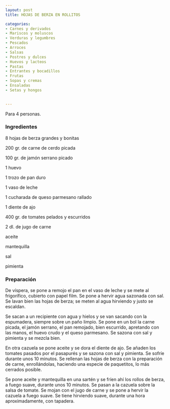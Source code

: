 ```yaml
---
layout: post
title: HOJAS DE BERZA EN ROLLITOS

categories:
- Carnes y derivados
- Mariscos y moluscos
- Verduras y legumbres
- Pescados
- Arroces
- Salsas
- Postres y dulces
- Huevos y lacteos
- Pastas
- Entrantes y bocadillos
- Frutas
- Sopas y cremas
- Ensaladas
- Setas y hongos
 

---
```


Para 4 personas.

<h3>Ingredientes</h3>

8 hojas de berza grandes y bonitas

200 gr. de carne de cerdo picada

100 gr. de jamón serrano picado

1 huevo

1 trozo de pan duro

1 vaso de leche

1 cucharada de queso parmesano rallado

1 diente de ajo

400 gr. de tomates pelados y escurridos

2 dl. de jugo de carne

aceite

mantequilla

sal

pimienta

<h3>Preparación</h3>

De víspera, se pone a remojo el pan en el vaso de leche y se mete al frigorífico, cubierto con papel film. Se pone a hervir agua sazonada con sal. Se lavan bien las hojas de berza; se meten al agua hirviendo y justo se escaldan.

Se sacan a un recipiente con agua y hielos y se van sacando con la espumadera, siempre sobre un paño limpio. Se pone en un bol la carne picada, el jamón serrano, el pan remojado, bien escurrido, apretando con las manos, el huevo crudo y el queso parmesano. Se sazona con sal y pimienta y se mezcla bien.

En otra cazuela se pone aceite y se dora el diente de ajo. Se añaden los tomates pasados por el pasapurés y se sazona con sal y pimienta. Se sofríe durante unos 10 minutos. Se rellenan las hojas de berza con la preparación de carne, enrollándolas, haciendo una especie de paquetitos, lo más cerrados posible.

Se pone aceite y mantequilla en una sartén y se fríen ahí los rollos de berza, a fuego suave, durante unos 10 minutos. Se pasan a la cazuela sobre la salsa de tomate. Se mojan con el jugo de carne y se pone a hervir la cazuela a fuego suave. Se tiene hirviendo suave, durante una hora aproximadamente, con tapadera.

